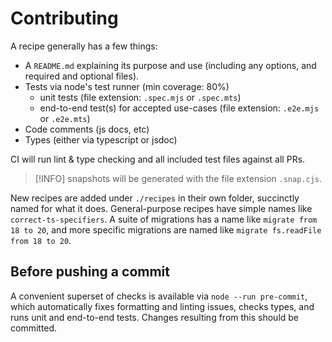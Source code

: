 # Contributing

A recipe generally has a few things:

* A `README.md` explaining its purpose and use (including any options, and required and optional
files).
* Tests via node's test runner (min coverage: 80%)
  * unit tests  (file extension: `.spec.mjs` or `.spec.mts`)
  * end-to-end test(s) for accepted use-cases (file extension: `.e2e.mjs` or `.e2e.mts`)
* Code comments (js docs, etc)
* Types (either via typescript or jsdoc)

CI will run lint & type checking and all included test files against all PRs.

> [!INFO]
> snapshots will be generated with the file extension `.snap.cjs`.

New recipes are added under `./recipes` in their own folder, succinctly named for what it does. General-purpose recipes have simple names like `correct-ts-specifiers`. A suite of migrations has a name like `migrate from 18 to 20`, and more specific migrations are named like `migrate fs.readFile from 18 to 20`.

## Before pushing a commit

A convenient superset of checks is available via `node --run pre-commit`, which automatically fixes formatting and linting issues, checks types, and runs unit and end-to-end tests. Changes resulting from this should be committed.
